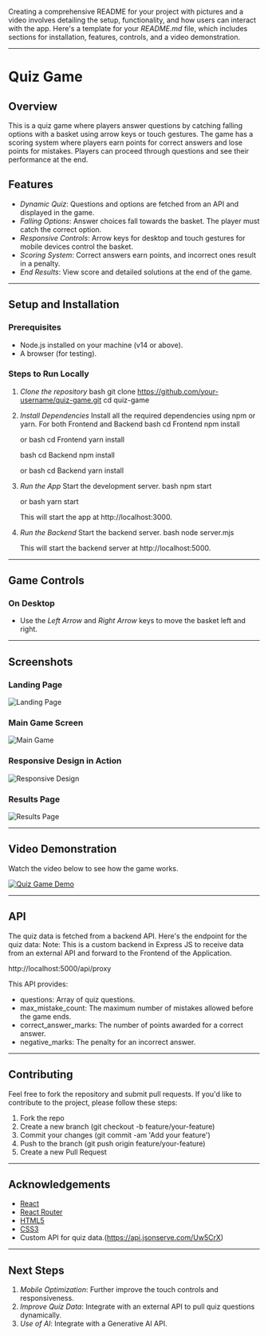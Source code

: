 Creating a comprehensive README for your project with pictures and a video involves detailing the setup, functionality, and how users can interact with the app. Here's a template for your *README.md* file, which includes sections for installation, features, controls, and a video demonstration.

---

# Quiz Game

## Overview
This is a quiz game where players answer questions by catching falling options with a basket using arrow keys or touch gestures. The game has a scoring system where players earn points for correct answers and lose points for mistakes. Players can proceed through questions and see their performance at the end.

## Features
- *Dynamic Quiz*: Questions and options are fetched from an API and displayed in the game.
- *Falling Options*: Answer choices fall towards the basket. The player must catch the correct option.
- *Responsive Controls*: Arrow keys for desktop and touch gestures for mobile devices control the basket.
- *Scoring System*: Correct answers earn points, and incorrect ones result in a penalty.
- *End Results*: View score and detailed solutions at the end of the game.

---

## Setup and Installation

### Prerequisites
- Node.js installed on your machine (v14 or above).
- A browser (for testing).

### Steps to Run Locally

1. *Clone the repository*
   bash
   git clone https://github.com/your-username/quiz-game.git
   cd quiz-game
   

2. *Install Dependencies*
   Install all the required dependencies using npm or yarn. For both Frontend and Backend
   bash
   cd Frontend
   npm install
   
   or
   bash
   cd Frontend
   yarn install

   bash
   cd Backend
   npm install
   
   or
   bash
   cd Backend
   yarn install
   

4. *Run the App*
   Start the development server.
   bash
   npm start
   
   or
   bash
   yarn start
   

   This will start the app at http://localhost:3000.

5. *Run the Backend*
   Start the backend server.
   bash
   node server.mjs

   This will start the backend server at http://localhost:5000.

---

## Game Controls

### On Desktop
- Use the *Left Arrow* and *Right Arrow* keys to move the basket left and right.

---

## Screenshots

### Landing Page
![Landing Page](./assets/screenshot1.png)

### Main Game Screen
![Main Game](./assets/screenshot1.png)

### Responsive Design in Action
![Responsive Design](./assets/screenshot3.png)

### Results Page
![Results Page](./assets/screenshot3.png)

---

## Video Demonstration

Watch the video below to see how the game works.

[![Quiz Game Demo](./assets/video-thumbnail.png)](https://www.youtube.com/watch?v=your-video-link)

---

## API

The quiz data is fetched from a backend API. Here's the endpoint for the quiz data:
Note: This is a custom backend in Express JS to receive data from an external API and forward to the Frontend of the Application.

http://localhost:5000/api/proxy


This API provides:
- questions: Array of quiz questions.
- max_mistake_count: The maximum number of mistakes allowed before the game ends.
- correct_answer_marks: The number of points awarded for a correct answer.
- negative_marks: The penalty for an incorrect answer.

---

## Contributing

Feel free to fork the repository and submit pull requests. If you'd like to contribute to the project, please follow these steps:

1. Fork the repo
2. Create a new branch (git checkout -b feature/your-feature)
3. Commit your changes (git commit -am 'Add your feature')
4. Push to the branch (git push origin feature/your-feature)
5. Create a new Pull Request

---

## Acknowledgements

- [React](https://reactjs.org/)
- [React Router](https://reactrouter.com/)
- [HTML5](https://www.w3.org/TR/html5/)
- [CSS3](https://www.w3.org/TR/css3/)
- Custom API for quiz data.(https://api.jsonserve.com/Uw5CrX)

---

## Next Steps

1. *Mobile Optimization*: Further improve the touch controls and responsiveness.
2. *Improve Quiz Data*: Integrate with an external API to pull quiz questions dynamically.
3. *Use of AI*: Integrate with a Generative AI API.
